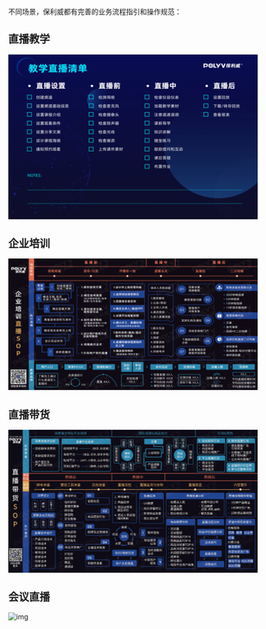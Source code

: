 不同场景，保利威都有完善的业务流程指引和操作规范： 

## 直播教学

![img](img/5eede311055f3.png)

## 企业培训

![image-20200928142542830](img/image-20200928142542830.png)



## 直播带货

![img](img/5f326208debe2.png)



## 会议直播

![img](img/5eede31dab152.png)





